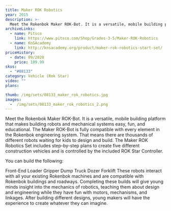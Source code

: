 ```yaml
---
title: Maker ROK Robotics
year: 2015
description: >-
  Meet the Rokenbok Maker ROK-Bot. It is a versatile, mobile building platform that makes building robots and mechanical systems easy, fun, and educational. The Maker ROK-Bot is fully compatible with every element in the Rokenbok engineering system. That means there are thousands of different robots waiting for kids to design and build.
archiveLinks:
  - name: Pitsco
    link: https://www.pitsco.com/Shop/Grades-3-5/Maker-ROK-Robotics
  - name: KnSAcademy
    link: http://knsacademy.org/product/maker-rok-robotics-start-set/
priceHistory:
  - date: 09/2020
    price: 189.99
skus:
  - "#08133"
category: Vehicle (Rok Star)
video: ""
plans:

thumb: /img/sets/08133_maker_rok_robotics.jpg
images:
  -  /img/sets/08133_maker_rok_robotics_2.png
---
```


Meet the Rokenbok Maker ROK-Bot. It is a versatile, mobile building platform that makes building robots and mechanical systems easy, fun, and educational. The Maker ROK-Bot is fully compatible with every element in the Rokenbok engineering system. That means there are thousands of different robots waiting for kids to design and build. The Maker ROK Robotics Set includes step-by-step plans to create five different construction vehicles and is controlled by the included ROK Star Controller.

You can build the following:

Front-End Loader
Gripper
Dump Truck
Dozer
Forklift
These robots interact with all your existing Rokenbok machines and are compatible with Rokenbok buildings and roadways. Completing these builds will give young minds insight into the mechanics of robotics, teaching them about design and engineering while they have fun with motors, mechanisms, and linkages. After building different designs, young makers will have the experience to create whatever they can imagine.
